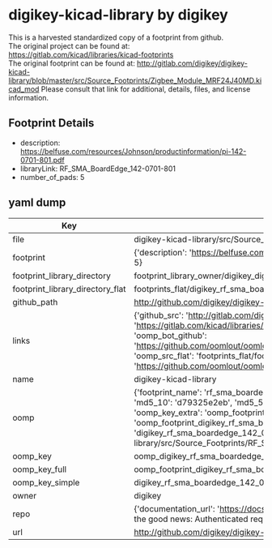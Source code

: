 # digikey-kicad-library by digikey  
This is a harvested standardized copy of a footprint from github.  
The original project can be found at:  
https://gitlab.com/kicad/libraries/kicad-footprints  
The original footprint can be found at:
http://gitlab.com/digikey/digikey-kicad-library/blob/master/src/Source_Footprints/Zigbee_Module_MRF24J40MD.kicad_mod
Please consult that link for additional, details, files, and license information.  
## Footprint Details
* description: https://belfuse.com/resources/Johnson/productinformation/pi-142-0701-801.pdf  
* libraryLink: RF_SMA_BoardEdge_142-0701-801  
* number_of_pads: 5  
## yaml dump  
| Key | Value |  
| --- | --- |  
| file | digikey-kicad-library/src/Source_Footprints/RF_SMA_BoardEdge_142-0701-801.kicad_mod |  
| footprint | {'description': 'https://belfuse.com/resources/Johnson/productinformation/pi-142-0701-801.pdf', 'libraryLink': 'RF_SMA_BoardEdge_142-0701-801', 'number_of_pads': 5} |  
| footprint_library_directory | footprint_library_owner/digikey_digikey-kicad-library |  
| footprint_library_directory_flat | footprints_flat/digikey_rf_sma_boardedge_142_0701_801_rf_sma_boardedge_142_0701_801/working |  
| github_path | http://github.com/digikey/digikey-kicad-library/blob/master/src/Source_Footprints/RF_SMA_BoardEdge_142-0701-801.kicad_mod |  
| links | {'github_src': 'http://gitlab.com/digikey/digikey-kicad-library/blob/master/src/Source_Footprints/Zigbee_Module_MRF24J40MD.kicad_mod', 'github_src_repo': 'https://gitlab.com/kicad/libraries/kicad-footprints', 'oomp_bot': 'footprints/digikey_rf_sma_boardedge_142_0701_801_rf_sma_boardedge_142_0701_801/working', 'oomp_bot_github': 'https://github.com/oomlout/oomlout_oomp_footprint_bot/tree/main/footprints/digikey_rf_sma_boardedge_142_0701_801_rf_sma_boardedge_142_0701_801/working', 'oomp_src_flat': 'footprints_flat/footprints_flat/digikey_rf_sma_boardedge_142_0701_801_rf_sma_boardedge_142_0701_801/working', 'oomp_src_flat_github': 'https://github.com/oomlout/oomlout_oomp_footprint_src/tree/main/footprints_flat/digikey_rf_sma_boardedge_142_0701_801_rf_sma_boardedge_142_0701_801/working'} |  
| name | digikey-kicad-library |  
| oomp | {'footprint_name': 'rf_sma_boardedge_142_0701_801', 'library_name': 'rf_sma_boardedge_142_0701_801_kicad_mod', 'md5': 'd79325e2eb41003fd318aa2e081e93f2', 'md5_10': 'd79325e2eb', 'md5_5': 'd7932', 'md5_6': 'd79325', 'oomp_key': 'oomp_digikey_rf_sma_boardedge_142_0701_801_rf_sma_boardedge_142_0701_801', 'oomp_key_extra': 'oomp_footprint_digikey_rf_sma_boardedge_142_0701_801_rf_sma_boardedge_142_0701_801', 'oomp_key_full': 'oomp_footprint_digikey_rf_sma_boardedge_142_0701_801_rf_sma_boardedge_142_0701_801_d79325', 'oomp_key_simple': 'digikey_rf_sma_boardedge_142_0701_801_rf_sma_boardedge_142_0701_801', 'original_filename': 'digikey-kicad-library/src/Source_Footprints/RF_SMA_BoardEdge_142-0701-801.kicad_mod', 'owner_name': 'digikey'} |  
| oomp_key | oomp_digikey_rf_sma_boardedge_142_0701_801_rf_sma_boardedge_142_0701_801 |  
| oomp_key_full | oomp_footprint_digikey_rf_sma_boardedge_142_0701_801_rf_sma_boardedge_142_0701_801 |  
| oomp_key_simple | digikey_rf_sma_boardedge_142_0701_801_rf_sma_boardedge_142_0701_801 |  
| owner | digikey |  
| repo | {'documentation_url': 'https://docs.github.com/rest/overview/resources-in-the-rest-api#rate-limiting', 'message': "API rate limit exceeded for 84.66.173.59. (But here's the good news: Authenticated requests get a higher rate limit. Check out the documentation for more details.)"} |  
| url | http://github.com/digikey/digikey-kicad-library |  

